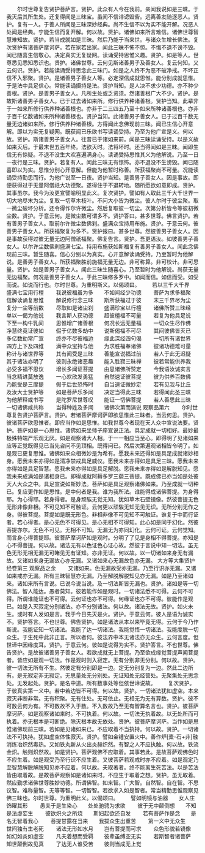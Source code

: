 <!-- { "loadSidebar": true } -->
　　尔时世尊复告贤护菩萨言。贤护。此众有人今在我前。亲闻我说如是三昧。于我灭后其所生处。还复得闻是三昧宝。虽闻不信诽谤毁呰。远离善友随逐恶人。贤护。复有一人。于善人所闻是三昧深妙经典。尚不生信不以为实不能开解。况恶人处闻是经典。宁能生信而复开解。何以故。贤护。诸佛如来所言难信。诸佛世尊智慧难知故。贤护。若当成就如是三昧。然后乃能于当来世。与诸众生增长佛法。复次贤护有诸菩萨摩诃萨。若在家若出家。闻此三昧不怖不惊。不悔不退不谤不毁。闻已随喜生信敬心。决定真实无复疑网。读诵受持思惟义趣。贤护。如是等人。世尊悉见悉知悉识也。贤护。诸佛世尊。云何见斯诸善男子及善女人。复云何知。又云何识。贤护。若能读诵受持思念此三昧门。如是之人终不为恶不破净戒。不坏正信不入邪聚。贤护。是诸善男子善女人等。必定深信成就思惟。能分别成就思惟。于是法中具足信心。常能读诵摄持是法。贤护当知。是人决不求少功德。亦不种少善根。贤护。是善男子善女人。凡所生处或乏资须。然诸善根广大不少。贤护。是故斯诸善男子善女人。已于过去诸如来所。修行供养种诸善根。贤护当知。此辈非于一如来所修行供养种诸善根也。亦非于二三四五乃至十如来所种诸善根也。亦非于百千亿数诸如来所种诸善根也。贤护当知。此诸善男子善女人。已于过百千数无量无边诸如来所。修行供养种诸善根。方得闻此念佛现前三昧。闻已生信心开意解。即以为实无复疑网。既获闻已乐欲书写读诵受持。乃至为他广宣是义。何以故。贤护。斯诸善男子善女人。往昔已于诸如来前。闻是三昧读诵受持。以是义故如来灭后。于最末世五百年终。法欲灭时。法将坏时。还当得闻如是三昧。闻即生信无有惊疑。不退不没生大欢喜遍满身心。读诵受持思惟其义为他解说。乃至一日一夜行是三昧。贤护。若复有人。闻此三昧无有惊怖。亦不退没不生谤毁。闻已随喜即以为实。思惟分别心开意解。但能为他暂时称善。所获福聚尚不可量。况能读诵受持勤思而行。为他广说至一日夜。贤护当知。是善男子善女人。因是事故。即便获得过于无量阿僧祇大功德聚。遂得住于不退转地。随所愿欲如意即成。贤护。其事虽尔。我今为汝更宣譬喻明显此义。复次贤护。譬如有人取此三千大千世界一切大地尽末为尘。复取一切草木枝叶。不问大小皆为微尘。彼人尔时于彼尘聚。取一微尘破坏分析。还令得作尔许微尘。然后复取彼一切尘。次第分析皆令等彼初微尘数。贤护。于意云何。是微尘数可谓多不。贤护答曰。甚多世尊。佛言贤护。若有善男子善女人。取前尔许微尘数佛刹。盛满众宝持用布施。贤护。于意云何。彼善男子善女人。所获福聚复为多不。贤护报曰。甚多世尊。然彼善男子善女人。因是事故获得过彼无量无边阿僧祇福聚。佛复告言。贤护。吾更语汝。如彼善男子善女人。以尔许尘数佛刹盛满七宝。持用布施获如斯福复有善男子善女人。闻此念佛现前三昧。暂生随喜。信心分别以为真实。心开意解读诵受持。乃至暂时为他解说。是善男子善女人。所获福聚胜前施福无量无边。非可称算。非可校计。非可思量。贤护。如是善男子善女人。闻此三昧生随喜心。乃至暂时为他解说。尚获无量无边福聚。何况是善男子善女人。于此三昧修多罗中。如闻而信。如信而受。如受而说。如说而行也。尔时世尊。为重明斯义。以偈颂曰。
　　若以三千大千界　　盛满七宝用行檀
　　我说彼福虽为多　　不如闻经少功德
　　菩萨为求多福聚　　信解读诵复思惟
　　解说修行念三昧　　斯所获福过于彼
　　末三千界尽为尘　　复分一尘等前数
　　尽取如是诸尘刹　　盛满珍宝以行檀
　　诸佛所赞三昧经　　单以一偈为他说
　　我言斯人获功德　　超彼檀福不可量
　　若复为他具足说　　下至一构牛乳间
　　思惟增广诸善根　　何况长远无量福
　　一切众生尽作佛　　净慧终竟证彼如
　　假于亿数多劫中　　说斯偈福不可尽
　　其间彼佛皆灭已　　多亿数劫常广宣
　　终亦不尽彼福边　　缘此深经四句偈
　　一切所有诸世界　　四方上下及四维
　　满中众宝持与他　　为求胜福奉诸佛
　　彼诸功德难可量　　称计与诸世界等
　　其有闻受是三昧　　善能宣说福过前
　　若人于此无迟疑　　其于诸法亦明了
　　彼则永绝诸恶趣　　能入胜寂三昧禅
　　彼若常能供养我　　必受多福不思议
　　增长多闻证菩提　　由思诸佛所赞定
　　今我语汝诚实言　　当念精进莫放逸
　　一心欢欣发勇猛　　自然速证彼菩提
　　彼为供养百数佛　　乃能受是三摩提
　　假于后世恐怖时　　自当速证微妙定
　　若有见我与比丘　　及汝大士贤护等
　　如是菩萨乐多闻　　决定当得此三昧
　　若得闻此圣三昧　　为他解释或书写
　　是陀罗尼世尊叹　　能证一切佛菩提
　　若人善思此三昧　　一切诸佛咸共称
　　当得种姓及多闻　　诸佛次第而演说
观察品第六
　　尔时世尊复告贤护菩萨言。贤护。若诸菩萨摩诃萨即欲思惟此三昧者。当云何思。贤护。彼诸菩萨欲思惟者。即应当作如是思惟。如我世尊今者现在天人众中宣说法要。贤护。菩萨如是一心思惟。诸佛如来坐师子座宣说正法。具足成就一切相好。最妙最极殊特端严乐观无厌。如是观察诸大人相。于一一相应当至心。即得明了见诸如来应等正觉既得见已当先咨问不见顶相。既得问已。然后次第遍观诸相皆令明了。如是观已更复思惟。诸佛如来众相微妙是为希有。愿我未来还得如是具足成就诸妙相身。愿我未来亦得如是清净禁戒具足威仪。愿我未来亦得如是具足三昧。愿我未来亦得如是具足智慧。愿我未来亦得如是具足解脱。愿我未来亦得如是解脱知见。愿我未来成满如是诸相身已。即得成就阿耨多罗三藐三菩提。既成佛已亦当如是处彼天人大众之中。具足宣说如斯妙法。菩萨如是具足观察诸佛如来。乃至成就一切种已。复应更作如是思惟。是中何者是我。谁为我所法。谁能得成诸佛菩提。为身得耶。为心得耶。若身得者。是身顽騃无觉无知。犹如草木石壁镜像。然彼菩提无色无形非像非相。不可见知不可触证。云何更以顽騃无知无见无识。无所分别无作之身。得彼菩提。菩提如是既无形色。非相非像不可见知不可触证。谁复于中而行证者。若心得者。是心无色不可得见。是心无相不可得知。此心如是同于幻化。然彼菩提亦尔。无色不可见。无相不可知。无漏无为亦同幻化。云何可证。云何觉知。而言身心得菩提耶。彼菩萨摩诃萨如是观时。分明了了见是身相不得菩提。亦知是心不得菩提。何以故。诸法无有以色证色心证心故。然彼于言说中知一切法。虽无色无形无相无漏无可睹见无有证知。亦非无证。何以故。以一切诸如来身无有漏故。又诸如来身无漏故心亦无漏。又诸如来心无漏故色亦无漏。
大方等大集贤护经卷第三
观察品之余
　　又诸如来。色无漏故受亦无漏。乃至行识亦无漏。又诸如来戒亦无漏。所有三昧智慧亦无漏。乃至解脱解脱知见亦无漏。如是乃至诸如来。诸如来所有言说。已说今说当说。及一切法斯皆无漏也。贤护。诸如是等一切佛法。智人能达。愚者莫知。彼若能作如是观时。一切诸法悉不可得。云何不可得。所谓谁能证也不可得。云何证也亦不可得。何缘证也亦不可得。彼能作是观已。如是入灭寂定分别诸法。亦不分别诸法。何以故。诸法无故。贤护。如火未生。或时有人发如是言。我于今日先灭是火。贤护。于意云何。彼人是语为诚实不。贤护答言。不也世尊。佛告贤护。如是诸法从本以来毕竟无得。云何于今乃作斯说。我能证知一切诸法。我能了达一切诸法。我能觉悟一切诸法。我能度脱一切众生。于生死中此非正言。所以者何。彼法界中本无诸法亦无众生。云何言度。但世谛中因缘度耳。贤护。于意云何。彼如是说得为实不。贤护答言。不也世尊。佛告贤护。是故彼诸善男子善女人。若欲成就无上菩提。乃至欲成缘觉菩提声闻菩提者。皆应如是观一切法。作是观时则入寂定。无有分别非无分别。何以故。贤护。彼一切法无所有不生。然彼定有分别即是一边。定无分别复为一边。然此二边所有。是无寂定非无寂定。无思量处无分别处。无证知处无经营处。无聚集处无思念处。无发起处。贤护。是名中道。所有数事处等但依世谛说故。
　　复次贤护。于彼真实第一义中。若中若边皆不可得。何以故。贤护。一切诸法犹如虚空。本来寂灭非断非常。无有积聚。无有住处。无可依止。无相无为无有算数。贤护。彼不可数云何为有。不可数故不入于数。不入数故乃至无有智算名言也。贤护。彼菩萨摩诃萨。如是观察诸如来时。不可执着。何以故。一切法无执着故。以无处所而可执着。亦无根本是可断绝。除灭根本故无依处。贤护。彼菩萨摩诃萨。当作如是思惟诸佛现前三昧。若如是见诸如来已。不应取着不当执持。何以故。贤护。一切诸法不可执持。犹如虚空体性寂灭。贤护。譬如金锤安置火中。善作炉[橐-石+非]融消炼冶炽然毒热。又如铁丸新从火出炎赫炽然。有智之人不应执触。何以故。铁流金炽。触则炽然故。如是贤护。菩萨观佛不应取着。其事若此。是故菩萨观佛色时不应生着。如是观受乃至行识不应生着。又彼菩萨若观戒时亦不应着。如是观定乃至智慧解脱解脱知见亦不应着。何以故。夫取著者。终不能离生死苦法。以是苦法皆由取着故。是故菩萨观察如是诸如来时。不应生于取着之想。贤护。虽无取着。然应勤求诸佛世尊胜妙功德。所谓佛智。如来智。广大智。自然智。自在智。不思议智。难称量智。无等等智。一切智智。若欲求入如是智者。常当精勤思惟观察见佛三昧也。尔时世尊。为重明此义。以偈颂曰。
　　譬如明镜与油器　　女人庄饰曜其形
　　愚夫于是生染心　　处处驰骋为求欲
　　彼于无中颠倒想　　不知是法虚妄生
　　彼欲炽火之所烧　　斯妇起欲还自发
　　若有菩萨作是念　　是名无智着我心
　　菩提甘露在当来　　我拔众生出重苦
　　第一义中无众生　　世间独有生老死
　　诸法无形如水月　　岂有菩提而可求
　　众色形貌若镜像　　如幻如炎如虚空
　　凡夫着想而受羁　　彼辈虽缚空无实
　　若斯智者诸菩萨　　知世颠倒故见真
　　了达无人谁受苦　　彼则当成无上觉
